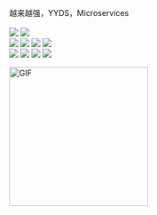 
越来越强，YYDS，Microservices
<br>
<br>
<img src="https://img.shields.io/badge/-C++-1E90FF?style=flat-square&logo=CPP&logoColor=white"/>
<img src="https://img.shields.io/badge/-Python-1E90FF?style=flat-square&logo=CPP&logoColor=white"/>
<br>
<img src="https://img.shields.io/badge/-CV-EE4C2C?style=flat-square&logo=&logoColor=white"/>
<img src="https://img.shields.io/badge/-ROS-EE4C2C?style=flat-square&logo=&logoColor=white"/>
<img src="https://img.shields.io/badge/-VSLAM-EE4C2C?style=flat-square&logo=&logoColor=white"/>
<img src="https://img.shields.io/badge/-IOT-EE4C2C?style=flat-square&logo=&logoColor=white"/>
<br>
<img src="https://img.shields.io/badge/-Arduino-F7DF1E?style=flat-square&logo=Altium&logoColor=white"/>
<img src="https://img.shields.io/badge/-Quasar-F7DF1E?style=flat-square&logo=Altium&logoColor=white"/>
<img src="https://img.shields.io/badge/-FastAPI-F7DF1E?style=flat-square&logo=Altium&logoColor=white"/>
<img src="https://img.shields.io/badge/-EdgeX-F7DF1E?style=flat-square&logo=Altium&logoColor=white"/>
<br>
<!-- 自动化，物联网，人工智能，区块链，云原生 Severless 
<img src="https://img.shields.io/badge/-Qt-F7DF1E?style=flat-square&logo=Altium&logoColor=white"/>
<img src="https://img.shields.io/badge/-SW-F7DF1E?style=flat-square&logo=C4D&logoColor=black"/>
<img src="https://img.shields.io/badge/-AD-F7DF1E?style=flat-square&logo=C4D&logoColor=black"/>

--> 
<img align="middle" alt="GIF" width="250px" src="https://i.pinimg.com/originals/e4/26/70/e426702edf874b181aced1e2fa5c6cde.gif" />
